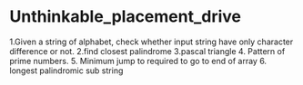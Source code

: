 # Unthinkable_placement_drive
1.Given a string of alphabet, check whether input string have only character difference or not.
2.find  closest palindrome 
3.pascal triangle
4. Pattern of prime numbers.
5. Minimum jump to required to go to end of array
6. longest palindromic sub string

